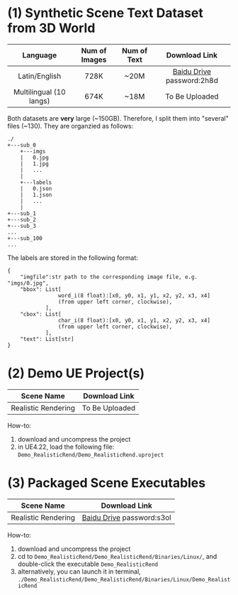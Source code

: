 # (1) Synthetic Scene Text Dataset from 3D World
| Language | Num of Images | Num of Text | Download Link | 
| :---: | :---: | :---: | :---: |
| Latin/English | 728K | ~20M | [Baidu Drive](https://pan.baidu.com/s/1e4SNTG2QSM5XBhxw80D8qw)  password:2h8d |
| Multilingual (10 langs) | 674K | ~18M | To Be Uploaded |

Both datasets are __very__ large (~150GB). Therefore, I split them into "several" files (~130). They are organzied as follows:

```
./
+---sub_0
    +---imgs
    |   0.jpg
    |   1.jpg
    |   ...
    |
    +---labels
    |   0.json
    |   1.json
    |   ...
    |
+---sub_1
+---sub_2
+---sub_3
...
+---sub_100
...
```

The labels are stored in the following format:

```
{
    "imgfile":str path to the corresponding image file, e.g. "imgs/0.jpg",
    "bbox": List[
                word_i(8 float):[x0, y0, x1, y1, x2, y2, x3, x4] 
                (from upper left corner, clockwise),
            ],
    "cbox": List[
                char_i(8 float):[x0, y0, x1, y1, x2, y2, x3, x4] 
                (from upper left corner, clockwise),
            ],
    "text": List[str]
}
```

# (2) Demo UE Project(s)

| Scene Name | Download Link | 
| :---: | :---: |
| Realistic Rendering | To Be Uploaded |

How-to: 

1. download and uncompress the project
2. in UE4.22, load the following file: `Demo_RealisticRend/Demo_RealisticRend.uproject`

# (3) Packaged Scene Executables

| Scene Name | Download Link | 
| :---: | :---: |
| Realistic Rendering | [Baidu Drive](https://pan.baidu.com/s/1Pb4dO860LLRY1yqvMaqvWQ)  password:s3ol |

How-to: 

1. download and uncompress the project
2. cd to `Demo_RealisticRend/Demo_RealisticRend/Binaries/Linux/`, and double-click the executable `Demo_RealisticRend`
3. alternatively, you can launch it in terminal, `./Demo_RealisticRend/Demo_RealisticRend/Binaries/Linux/Demo_RealisticRend`
